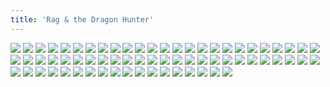 ```yaml
---
title: 'Rag & the Dragon Hunter'
---
```


![](images/modern-fried-snake/part-1/modern0-chapter1cover.jpg)
![](images/modern-fried-snake/part-1/modern1.jpg)
![](images/modern-fried-snake/part-1/modern2.jpg)
![](images/modern-fried-snake/part-1/modern3.jpg)
![](images/modern-fried-snake/part-1/modern4.jpg)
![](images/modern-fried-snake/part-1/modern5.jpg)
![](images/modern-fried-snake/part-1/modern6.jpg)
![](images/modern-fried-snake/part-1/modern7.jpg)
![](images/modern-fried-snake/part-1/modern8.jpg)
![](images/modern-fried-snake/part-1/modern9.jpg)
![](images/modern-fried-snake/part-1/modern10.jpg)
![](images/modern-fried-snake/part-1/modern11.jpg)
![](images/modern-fried-snake/part-1/modern12.jpg)
![](images/modern-fried-snake/part-1/modern13.jpg)
![](images/modern-fried-snake/part-1/modern14.jpg)
![](images/modern-fried-snake/part-1/modern15.jpg)
![](images/modern-fried-snake/part-1/modern16.jpg)
![](images/modern-fried-snake/part-1/modern17.jpg)
![](images/modern-fried-snake/part-1/modern18.jpg)
![](images/modern-fried-snake/part-1/modern19.jpg)
![](images/modern-fried-snake/part-1/modern20.jpg)
![](images/modern-fried-snake/part-1/modern21.jpg)
![](images/modern-fried-snake/part-1/modern22.jpg)
![](images/modern-fried-snake/part-1/modern23.jpg)
![](images/modern-fried-snake/part-1/modern24.jpg)
![](images/modern-fried-snake/part-1/modern25.jpg)
![](images/modern-fried-snake/part-1/modern26.jpg)
![](images/modern-fried-snake/part-1/modern27.jpg)
![](images/modern-fried-snake/part-1/modern28.jpg)
![](images/modern-fried-snake/part-1/modern29.jpg)
![](images/modern-fried-snake/part-1/modern30.jpg)
![](images/modern-fried-snake/part-1/modern31.jpg)
![](images/modern-fried-snake/part-1/modern32.jpg)
![](images/modern-fried-snake/part-1/modern33.jpg)
![](images/modern-fried-snake/part-1/modern34.jpg)
![](images/modern-fried-snake/part-1/modern35.jpg)
![](images/modern-fried-snake/part-1/modern36.jpg)
![](images/modern-fried-snake/part-1/modern37.jpg)
![](images/modern-fried-snake/part-1/modern38.jpg)
![](images/modern-fried-snake/part-1/modern39.jpg)
![](images/modern-fried-snake/part-1/modern40.jpg)
![](images/modern-fried-snake/part-1/modern41.jpg)
![](images/modern-fried-snake/part-1/modern42.jpg)
![](images/modern-fried-snake/part-1/modern43.jpg)
![](images/modern-fried-snake/part-1/modern44.jpg)
![](images/modern-fried-snake/part-1/modern45.jpg)
![](images/modern-fried-snake/part-1/modern46.jpg)
![](images/modern-fried-snake/part-1/modern47.jpg)
![](images/modern-fried-snake/part-1/modern48.jpg)
![](images/modern-fried-snake/part-1/modern49.jpg)
![](images/modern-fried-snake/part-1/modern50.jpg)
![](images/modern-fried-snake/part-1/modern51.jpg)
![](images/modern-fried-snake/part-1/modern52.jpg)
![](images/modern-fried-snake/part-1/modern53.jpg)
![](images/modern-fried-snake/part-1/modern54.jpg)
![](images/modern-fried-snake/part-1/modern55.jpg)
![](images/modern-fried-snake/part-1/modern56.jpg)
![](images/modern-fried-snake/part-1/modern57.jpg)
![](images/modern-fried-snake/part-1/modern58.jpg)
![](images/modern-fried-snake/part-1/modern59.jpg)
![](images/modern-fried-snake/part-1/modern60.jpg)
![](images/modern-fried-snake/part-1/modern61.jpg)
![](images/modern-fried-snake/part-1/modern62.jpg)
![](images/modern-fried-snake/part-1/modern63.jpg)
![](images/modern-fried-snake/part-1/modern64.jpg)
![](images/modern-fried-snake/part-1/modern65.jpg)
![](images/modern-fried-snake/part-1/modern66.jpg)
![](images/modern-fried-snake/part-1/modern67.jpg)